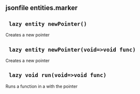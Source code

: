 ## jsonfile entities.marker


## ` lazy entity newPointer()`
Creates a new pointer

## ` lazy entity newPointer(void=>void func)`
Creates a new pointer

## ` lazy void run(void=>void func)`
Runs a function in a with the pointer


